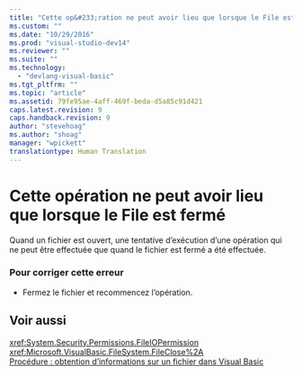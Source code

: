 ```yaml
---
title: "Cette op&#233;ration ne peut avoir lieu que lorsque le File est ferm&#233; | Microsoft Docs"
ms.custom: ""
ms.date: "10/29/2016"
ms.prod: "visual-studio-dev14"
ms.reviewer: ""
ms.suite: ""
ms.technology: 
  - "devlang-visual-basic"
ms.tgt_pltfrm: ""
ms.topic: "article"
ms.assetid: 79fe95ae-4aff-469f-beda-d5a85c91d421
caps.latest.revision: 9
caps.handback.revision: 9
author: "stevehoag"
ms.author: "shoag"
manager: "wpickett"
translationtype: Human Translation
---
```

# Cette op&#233;ration ne peut avoir lieu que lorsque le File est ferm&#233;
Quand un fichier est ouvert, une tentative d’exécution d’une opération qui ne peut être effectuée que quand le fichier est fermé a été effectuée.  
  
### Pour corriger cette erreur  
  
-   Fermez le fichier et recommencez l’opération.  
  
## Voir aussi  
 <xref:System.Security.Permissions.FileIOPermission>   
 <xref:Microsoft.VisualBasic.FileSystem.FileClose%2A>   
 [Procédure : obtention d’informations sur un fichier dans Visual Basic](http://msdn.microsoft.com/fr-fr/ca0720ec-f40e-4c11-9748-0ce1685c78f0)